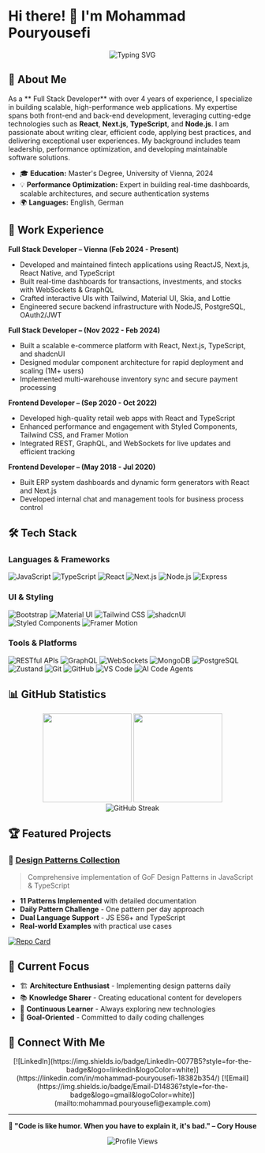 # Hi there! 👋 I'm Mohammad Pouryousefi

<div align="center">
  <img src="https://readme-typing-svg.herokuapp.com?font=Fira+Code&pause=1000&color=00D4FF&center=true&vCenter=true&width=435&lines=Full+Stack+Developer;React+%7C+Next.js+%7C+TypeScript;Performance+Optimization+Enthusiast;" alt="Typing SVG" />
</div>

## 🚀 About Me

As a ** Full Stack Developer** with over 4 years of experience, I specialize in building scalable, high-performance web applications. My expertise spans both front-end and back-end development, leveraging cutting-edge technologies such as **React**, **Next.js**, **TypeScript**, and **Node.js**. I am passionate about writing clear, efficient code, applying best practices, and delivering exceptional user experiences. My background includes team leadership, performance optimization, and developing maintainable software solutions.

- 🎓 **Education:** Master's Degree, University of Vienna, 2024
- 💡 **Performance Optimization:** Expert in building real-time dashboards, scalable architectures, and secure authentication systems
- 🌍 **Languages:** English, German

## 💼 Work Experience

**Full Stack Developer – Vienna (Feb 2024 - Present)**
- Developed and maintained fintech applications using ReactJS, Next.js, React Native, and TypeScript
- Built real-time dashboards for transactions, investments, and stocks with WebSockets & GraphQL
- Crafted interactive UIs with Tailwind, Material UI, Skia, and Lottie
- Engineered secure backend infrastructure with NodeJS, PostgreSQL, OAuth2/JWT

**Full Stack Developer – (Nov 2022 - Feb 2024)**
- Built a scalable e-commerce platform with React, Next.js, TypeScript, and shadcnUI
- Designed modular component architecture for rapid deployment and scaling (1M+ users)
- Implemented multi-warehouse inventory sync and secure payment processing

**Frontend Developer – (Sep 2020 - Oct 2022)**
- Developed high-quality retail web apps with React and TypeScript
- Enhanced performance and engagement with Styled Components, Tailwind CSS, and Framer Motion
- Integrated REST, GraphQL, and WebSockets for live updates and efficient tracking

**Frontend Developer – (May 2018 - Jul 2020)**
- Built ERP system dashboards and dynamic form generators with React and Next.js
- Developed internal chat and management tools for business process control

## 🛠️ Tech Stack

### Languages & Frameworks
![JavaScript](https://img.shields.io/badge/JavaScript-F7DF1E?style=for-the-badge&logo=javascript&logoColor=black)
![TypeScript](https://img.shields.io/badge/TypeScript-007ACC?style=for-the-badge&logo=typescript&logoColor=white)
![React](https://img.shields.io/badge/React-20232A?style=for-the-badge&logo=react&logoColor=61DAFB)
![Next.js](https://img.shields.io/badge/Next.js-000000?style=for-the-badge&logo=next.js&logoColor=white)
![Node.js](https://img.shields.io/badge/Node.js-43853D?style=for-the-badge&logo=node.js&logoColor=white)
![Express](https://img.shields.io/badge/Express.js-404D59?style=for-the-badge)


### UI & Styling
![Bootstrap](https://img.shields.io/badge/Bootstrap-563D7C?style=for-the-badge&logo=bootstrap&logoColor=white)
![Material UI](https://img.shields.io/badge/Material--UI-0081CB?style=for-the-badge&logo=mui&logoColor=white)
![Tailwind CSS](https://img.shields.io/badge/Tailwind_CSS-38B2AC?style=for-the-badge&logo=tailwind-css&logoColor=white)
![shadcnUI](https://img.shields.io/badge/shadcnUI-111827?style=for-the-badge&logo=shadcnui&logoColor=white)
![Styled Components](https://img.shields.io/badge/Styled--Components-DB7093?style=for-the-badge&logo=styled-components&logoColor=white)
![Framer Motion](https://img.shields.io/badge/Framer_Motion-0055FF?style=for-the-badge&logo=framer&logoColor=white)

### Tools & Platforms
![RESTful APIs](https://img.shields.io/badge/REST-02569B?style=for-the-badge&logo=rest&logoColor=white)
![GraphQL](https://img.shields.io/badge/GraphQL-E10098?style=for-the-badge&logo=graphql&logoColor=white)
![WebSockets](https://img.shields.io/badge/WebSockets-010101?style=for-the-badge&logo=websocket&logoColor=white)
![MongoDB](https://img.shields.io/badge/MongoDB-47A248?style=for-the-badge&logo=mongodb&logoColor=white)
![PostgreSQL](https://img.shields.io/badge/PostgreSQL-336791?style=for-the-badge&logo=postgresql&logoColor=white)
![Zustand](https://img.shields.io/badge/Zustand-000?style=for-the-badge&logo=zustand&logoColor=white)
![Git](https://img.shields.io/badge/Git-F05032?style=for-the-badge&logo=git&logoColor=white)
![GitHub](https://img.shields.io/badge/GitHub-181717?style=for-the-badge&logo=github&logoColor=white)
![VS Code](https://img.shields.io/badge/VS_Code-007ACC?style=for-the-badge&logo=visual-studio-code&logoColor=white)
![AI Code Agents](https://img.shields.io/badge/AI%20Code%20Agents-Cursor%20%7C%20Copilot-00D4FF?style=for-the-badge)

## 📊 GitHub Statistics

<div align="center">
  <img height="180em" src="https://github-readme-stats.vercel.app/api?username=mohmmadpouryousefi&show_icons=true&theme=tokyonight&include_all_commits=true&count_private=true"/>
  <img height="180em" src="https://github-readme-stats.vercel.app/api/top-langs/?username=mohmmadpouryousefi&layout=compact&langs_count=8&theme=tokyonight"/>
</div>

<div align="center">
  <img src="https://github-readme-streak-stats.herokuapp.com/?user=mohmmadpouryousefi&theme=tokyonight" alt="GitHub Streak"/>
</div>

## 🏆 Featured Projects

### 🎯 [Design Patterns Collection](https://github.com/mohmmadpouryousefi/design-patterns)
> Comprehensive implementation of GoF Design Patterns in JavaScript & TypeScript
- **11 Patterns Implemented** with detailed documentation
- **Daily Pattern Challenge** - One pattern per day approach
- **Dual Language Support** - JS ES6+ and TypeScript
- **Real-world Examples** with practical use cases

[![Repo Card](https://github-readme-stats.vercel.app/api/pin/?username=mohmmadpouryousefi&repo=design-patterns&theme=tokyonight)](https://github.com/mohmmadpouryousefi/design-patterns)

## 🌟 Current Focus

- 🏗️ **Architecture Enthusiast** - Implementing design patterns daily
- 📚 **Knowledge Sharer** - Creating educational content for developers
- 🔄 **Continuous Learner** - Always exploring new technologies
- 🎯 **Goal-Oriented** - Committed to daily coding challenges

## 🔗 Connect With Me

<div align="center">
  [![LinkedIn](https://img.shields.io/badge/LinkedIn-0077B5?style=for-the-badge&logo=linkedin&logoColor=white)](https://linkedin.com/in/mohammad-pouryousefi-18382b354/)
  [![Email](https://img.shields.io/badge/Email-D14836?style=for-the-badge&logo=gmail&logoColor=white)](mailto:mohammad.pouryousefi@example.com)
</div>

---

<div align="center">
  
**💫 "Code is like humor. When you have to explain it, it's bad." – Cory House**

![Profile Views](https://komarev.com/ghpvc/?username=mohmmadpouryousefi&color=blueviolet&style=for-the-badge)

</div>